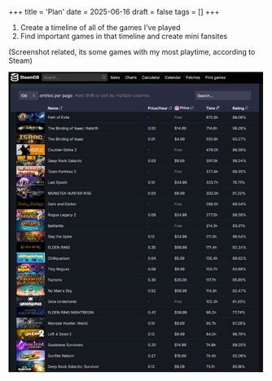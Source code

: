 +++
title = 'Plan'
date = 2025-06-16
draft = false
tags = []
+++

1. Create a timeline of all of the games I've played
2. Find important games in that timeline and create mini fansites

(Screenshot related, its some games with my most playtime, according to Steam)

<img src="steamdb.png" alt="its some games with my most playtime, according to Steam" style="width: 500px;" />

